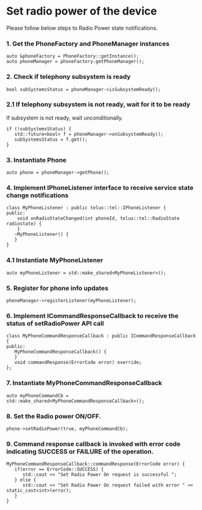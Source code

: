 # Set radio power of the device

Please follow below steps to Radio Power state notifications.

### 1. Get the PhoneFactory and PhoneManager instances ###

   ~~~~~~{.cpp}
   auto &phoneFactory = PhoneFactory::getInstance();
   auto phoneManager = phoneFactory.getPhoneManager();
   ~~~~~~

### 2. Check if telephony subsystem is ready ###

   ~~~~~~{.cpp}
   bool subSystemsStatus = phoneManager->isSubsystemReady();
   ~~~~~~

### 2.1 If telephony subsystem is not ready, wait for it to be ready ###

   If subsystem is not ready, wait unconditionally.

   ~~~~~~{.cpp}
   if (!subSystemsStatus) {
      std::future<bool> f = phoneManager->onSubsystemReady();
      subSystemsStatus = f.get();
   }
   ~~~~~~

### 3. Instantiate Phone ###

   ~~~~~~{.cpp}
   auto phone = phoneManager->getPhone();
   ~~~~~~

### 4. Implement IPhoneListener interface to receive service state change notifications ###

   ~~~~~~{.cpp}
   class MyPhoneListener : public telux::tel::IPhoneListener {
   public:
       void onRadioStateChanged(int phoneId, telux::tel::RadioState radiostate) {
       }
      ~MyPhoneListener() {
      }
   }
   ~~~~~~

### 4.1 Instantiate MyPhoneListener ###

   ~~~~~~{.cpp}
   auto myPhoneListener = std::make_shared<MyPhoneListener>();
   ~~~~~~

### 5. Register for phone info updates ###

   ~~~~~~{.cpp}
   phoneManager->registerListener(myPhoneListener);
   ~~~~~~

### 6. Implement ICommandResponseCallback to receive the status of setRadioPower API call ###

   ~~~~~~{.cpp}
   class MyPhoneCommandResponseCallback : public ICommandResponseCallback {
   public:
      MyPhoneCommandResponseCallback() {
      }
      void commandResponse(ErrorCode error) override;
   };
   ~~~~~~

### 7. Instantiate MyPhoneCommandResponseCallback ###

   ~~~~~~{.cpp}
   auto myPhoneCommandCb = std::make_shared<MyPhoneCommandResponseCallback>();
   ~~~~~~

### 8. Set the Radio power ON/OFF. ###

   ~~~~~~{.cpp}
   phone->setRadioPower(true, myPhoneCommandCb);
   ~~~~~~

### 9. Command response callback is invoked with error code indicating SUCCESS or FAILURE of the operation. ###

   ~~~~~~{.cpp}
   MyPhoneCommandResponseCallback::commandResponse(ErrorCode error) {
      if(error == ErrorCode::SUCCESS) {
         std::cout << "Set Radio Power On request is successful ";
      } else {
         std::cout << "Set Radio Power On request failed with error " << static_cast<int>(error);
      }
   }
   ~~~~~~
